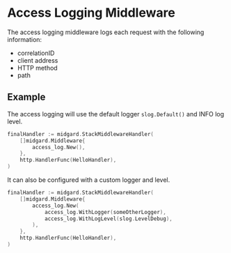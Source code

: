 Access Logging Middleware
=========================

The access logging middleware logs each request with the following information:

- correlationID
- client address
- HTTP method
- path

Example
-------

The access logging will use the default logger `slog.Default()` and INFO log level.

```go
finalHandler := midgard.StackMiddlewareHandler(
    []midgard.Middleware{
        access_log.New(),
    },
    http.HandlerFunc(HelloHandler),
)
```

It can also be configured with a custom logger and level.

```go
finalHandler := midgard.StackMiddlewareHandler(
    []midgard.Middleware{
        access_log.New(
            access_log.WithLogger(someOtherLogger),
            access_log.WithLogLevel(slog.LevelDebug),
        ),
    },
    http.HandlerFunc(HelloHandler),
)
```
